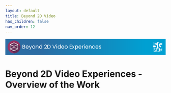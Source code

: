 ```yaml
---
layout: default
title: Beyond 2D Video
has_children: false
nav_order: 12
---
```


<img src="../assets/images/Banner_B2D.png" /> 

# Beyond 2D Video Experiences - Overview of the Work
